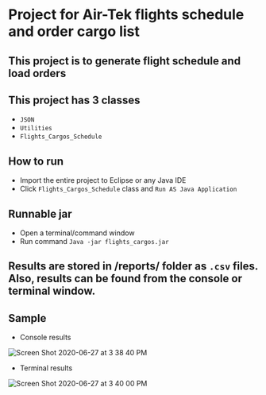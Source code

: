 # Project for Air-Tek flights schedule and order cargo list## This project is to generate flight schedule and load orders## This project has 3 classes- `JSON`- `Utilities`- `Flights_Cargos_Schedule`## How to run- Import the entire project to Eclipse or any Java IDE- Click `Flights_Cargos_Schedule` class and `Run AS Java Application`## Runnable jar- Open a terminal/command window- Run command `Java -jar flights_cargos.jar`## Results are stored in /reports/ folder as `.csv` files. Also, results can be found from the console or terminal window.## Sample- Console results![Screen Shot 2020-06-27 at 3 38 40 PM](https://user-images.githubusercontent.com/48189320/85930692-7d93ec80-b88c-11ea-93bf-d628924291e4.png)- Terminal results![Screen Shot 2020-06-27 at 3 40 00 PM](https://user-images.githubusercontent.com/48189320/85930696-85ec2780-b88c-11ea-8c28-51f7d5449c7f.png)